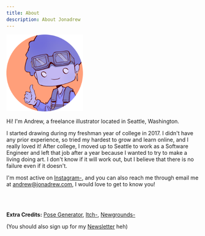 ```yaml
---
title: About
description: About Jonadrew
---
```



<img src="/images/profile.png" width="200">

Hi! I'm Andrew, a freelance illustrator located in Seattle, Washington. 

I started drawing during my freshman year of college in 2017. I didn't have any prior experience, so tried my hardest to grow and learn online, and I really loved it! After college, I moved up to Seattle to work as a Software Engineer and left that job after a year because I wanted to try to make a living doing art. I don't know if it will work out, but I believe that there is no failure even if it doesn't.

I'm most active on [Instagram-](https://www.instagram.com/jonadrew_/), and you can also reach me through email me at <andrew@jonadrew.com>, I would love to get to know you! 

<br />
<br />

**Extra Credits:** [Pose Generator](../pose/), [Itch-](https://jonadrew.itch.io/), [Newgrounds-](https://jonadrew.newgrounds.com)

(You should also sign up for my [Newsletter](../newsletter/) heh)
 
  <!-- but I also have a gallery up on 
 [Daily Paint Works](https://www.dailypaintworks.com/Artists/-jonadrew-13091) for most of 
 my oil paintings -->


<br />
<br />

